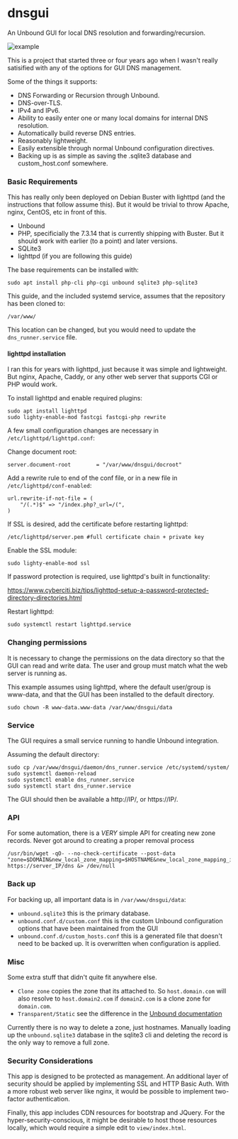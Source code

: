 # dnsgui

An Unbound GUI for local DNS resolution and forwarding/recursion.

![example](https://user-images.githubusercontent.com/20545075/74970589-3ed4be00-53e4-11ea-9893-fb761d6b4c1b.png)


This is a project that started three or four years ago when I wasn't really satisified with any of the options for GUI DNS management.  

Some of the things it supports:

* DNS Forwarding or Recursion through Unbound.  
* DNS-over-TLS.
* IPv4 and IPv6.
* Ability to easily enter one or many local domains for internal DNS resolution.
* Automatically build reverse DNS entries.
* Reasonably lightweight.
* Easily extensible through normal Unbound configuration directives.  
* Backing up is as simple as saving the .sqlite3 database and custom_host.conf somewhere.

### Basic Requirements

This has really only been deployed on Debian Buster with lighttpd (and the instructions that follow assume this).  But it would be trivial to throw Apache, nginx, CentOS, etc in front of this.

* Unbound
* PHP, specificially the 7.3.14 that is currently shipping with Buster. But it should work with earlier (to a point) and later versions.
* SQLite3
* lighttpd (if you are following this guide)


The base requirements can be installed with:

    sudo apt install php-cli php-cgi unbound sqlite3 php-sqlite3

This guide, and the included systemd service, assumes that the repository has been cloned to:

    /var/www/

This location can be changed, but you would need to update the `dns_runner.service` file.

#### lighttpd installation

I ran this for years with lighttpd, just because it was simple and lightweight.  But nginx, Apache, Caddy, or any other web server that supports CGI or PHP would work.

To install lighttpd and enable required plugins:

    sudo apt install lighttpd
    sudo lighty-enable-mod fastcgi fastcgi-php rewrite

A few small configuration changes are necessary in `/etc/lighttpd/lighttpd.conf`:

Change document root:

    server.document-root        = "/var/www/dnsgui/docroot"

Add a rewrite rule to end of the conf file, or in a new file in `/etc/lighttpd/conf-enabled`:

    url.rewrite-if-not-file = (
        "/(.*)$" => "/index.php?_url=/(",
    )

If SSL is desired, add the certificate before restarting lighttpd:

    /etc/lighttpd/server.pem #full certificate chain + private key

Enable the SSL module:

    sudo lighty-enable-mod ssl

If password protection is required, use lighttpd's built in functionality:

https://www.cyberciti.biz/tips/lighttpd-setup-a-password-protected-directory-directories.html

Restart lighttpd:

    sudo systemctl restart lighttpd.service

### Changing permissions

It is necessary to change the permissions on the data directory so that the GUI can read and write data. The user and group must match what the web server is running as.

This example assumes using lighttpd, where the default user/group is www-data, and that the GUI has been installed to the default directory.

    sudo chown -R www-data.www-data /var/www/dnsgui/data

### Service

The GUI requires a small service running to handle Unbound integration.

Assuming the default directory:

    sudo cp /var/www/dnsgui/daemon/dns_runner.service /etc/systemd/system/
    sudo systemctl daemon-reload
    sudo systemctl enable dns_runner.service
    sudo systemctl start dns_runner.service


The GUI should then be available a http://IP/, or https://IP/.

### API

For some automation, there is a *VERY* simple API for creating new zone records.  Never got around to creating a proper removal process

    /usr/bin/wget -qO- --no-check-certificate --post-data "zone=$DOMAIN&new_local_zone_mapping=$HOSTNAME&new_local_zone_mapping_ip=$IPV4_or_6&api_added=1&force_update=1" https://server_IP/dns &> /dev/null

### Back up

For backing up, all important data is in `/var/www/dnsgui/data`:

* `unbound.sqlite3` this is the primary database.
* `unbound.conf.d/custom.conf` this is the custom Unbound configuration options that have been maintained from the GUI
* `unbound.conf.d/custom_hosts.conf` this is a generated file that doesn't need to be backed up.  It is overwritten when configuration is applied.  

### Misc

Some extra stuff that didn't quite fit anywhere else.  

* `Clone zone` copies the zone that its attached to.  So `host.domain.com` will also resolve to `host.domain2.com` if `domain2.com` is a clone zone for `domain.com`.
* `Transparent/Static` see the difference in the [Unbound documentation](https://nlnetlabs.nl/documentation/unbound/unbound.conf/)

Currently there is no way to delete a zone, just hostnames.  Manually loading up the `unbound.sqlite3` database in the sqlite3 cli and deleting the record is the only way to remove a full zone.

### Security Considerations

This app is designed to be protected as management. An additional layer of security should be applied by implementing SSL and HTTP Basic Auth. With a more robust web server like nginx, it would be possible to implement two-factor authentication.  

Finally, this app includes CDN resources for bootstrap and JQuery.  For the hyper-security-conscious, it might be desirable to host those resources locally, which would require a simple edit to `view/index.html`.
